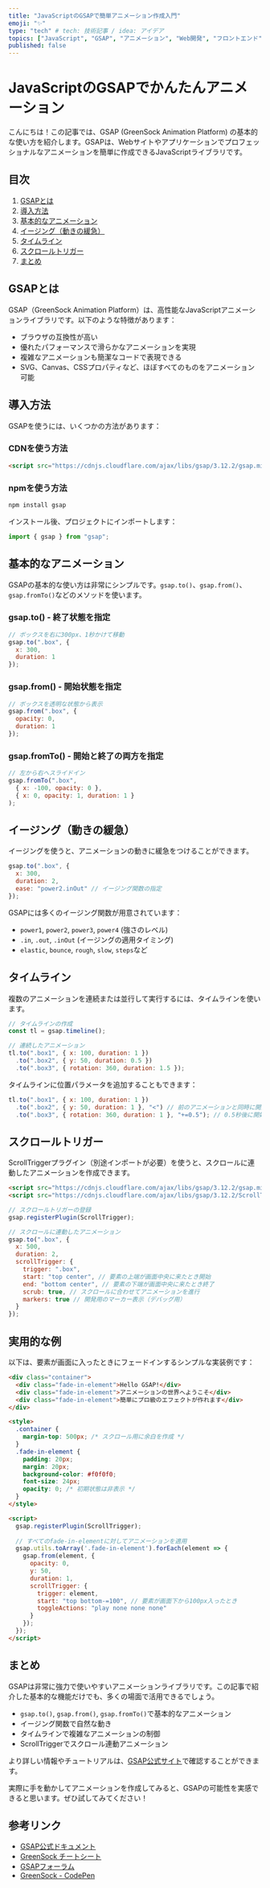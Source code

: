 ```yaml
---
title: "JavaScriptのGSAPで簡単アニメーション作成入門"
emoji: "✨"
type: "tech" # tech: 技術記事 / idea: アイデア
topics: ["JavaScript", "GSAP", "アニメーション", "Web開発", "フロントエンド"]
published: false
---
```


# JavaScriptのGSAPでかんたんアニメーション

こんにちは！この記事では、GSAP (GreenSock Animation Platform) の基本的な使い方を紹介します。GSAPは、Webサイトやアプリケーションでプロフェッショナルなアニメーションを簡単に作成できるJavaScriptライブラリです。

## 目次

1. [GSAPとは](#gsapとは)
2. [導入方法](#導入方法)
3. [基本的なアニメーション](#基本的なアニメーション)
4. [イージング（動きの緩急）](#イージング動きの緩急)
5. [タイムライン](#タイムライン)
6. [スクロールトリガー](#スクロールトリガー)
7. [まとめ](#まとめ)

## GSAPとは

GSAP（GreenSock Animation Platform）は、高性能なJavaScriptアニメーションライブラリです。以下のような特徴があります：

- ブラウザの互換性が高い
- 優れたパフォーマンスで滑らかなアニメーションを実現
- 複雑なアニメーションも簡潔なコードで表現できる
- SVG、Canvas、CSSプロパティなど、ほぼすべてのものをアニメーション可能

## 導入方法

GSAPを使うには、いくつかの方法があります：

### CDNを使う方法

```html
<script src="https://cdnjs.cloudflare.com/ajax/libs/gsap/3.12.2/gsap.min.js"></script>
```

### npmを使う方法

```bash
npm install gsap
```

インストール後、プロジェクトにインポートします：

```javascript
import { gsap } from "gsap";
```

## 基本的なアニメーション

GSAPの基本的な使い方は非常にシンプルです。`gsap.to()`、`gsap.from()`、`gsap.fromTo()`などのメソッドを使います。

### gsap.to() - 終了状態を指定

```javascript
// ボックスを右に300px、1秒かけて移動
gsap.to(".box", {
  x: 300,
  duration: 1
});
```

### gsap.from() - 開始状態を指定

```javascript
// ボックスを透明な状態から表示
gsap.from(".box", {
  opacity: 0,
  duration: 1
});
```

### gsap.fromTo() - 開始と終了の両方を指定

```javascript
// 左から右へスライドイン
gsap.fromTo(".box", 
  { x: -100, opacity: 0 },
  { x: 0, opacity: 1, duration: 1 }
);
```

## イージング（動きの緩急）

イージングを使うと、アニメーションの動きに緩急をつけることができます。

```javascript
gsap.to(".box", {
  x: 300,
  duration: 2,
  ease: "power2.inOut" // イージング関数の指定
});
```

GSAPには多くのイージング関数が用意されています：

- `power1`, `power2`, `power3`, `power4` (強さのレベル)
- `.in`, `.out`, `.inOut` (イージングの適用タイミング)
- `elastic`, `bounce`, `rough`, `slow`, `steps`など

## タイムライン

複数のアニメーションを連続または並行して実行するには、タイムラインを使います。

```javascript
// タイムラインの作成
const tl = gsap.timeline();

// 連続したアニメーション
tl.to(".box1", { x: 100, duration: 1 })
  .to(".box2", { y: 50, duration: 0.5 })
  .to(".box3", { rotation: 360, duration: 1.5 });
```

タイムラインに位置パラメータを追加することもできます：

```javascript
tl.to(".box1", { x: 100, duration: 1 })
  .to(".box2", { y: 50, duration: 1 }, "<") // 前のアニメーションと同時に開始
  .to(".box3", { rotation: 360, duration: 1 }, "+=0.5"); // 0.5秒後に開始
```

## スクロールトリガー

ScrollTriggerプラグイン（別途インポートが必要）を使うと、スクロールに連動したアニメーションを作成できます。

```html
<script src="https://cdnjs.cloudflare.com/ajax/libs/gsap/3.12.2/gsap.min.js"></script>
<script src="https://cdnjs.cloudflare.com/ajax/libs/gsap/3.12.2/ScrollTrigger.min.js"></script>
```

```javascript
// スクロールトリガーの登録
gsap.registerPlugin(ScrollTrigger);

// スクロールに連動したアニメーション
gsap.to(".box", {
  x: 500,
  duration: 2,
  scrollTrigger: {
    trigger: ".box",
    start: "top center", // 要素の上端が画面中央に来たとき開始
    end: "bottom center", // 要素の下端が画面中央に来たとき終了
    scrub: true, // スクロールに合わせてアニメーションを進行
    markers: true // 開発用のマーカー表示（デバッグ用）
  }
});
```

## 実用的な例

以下は、要素が画面に入ったときにフェードインするシンプルな実装例です：

```html
<div class="container">
  <div class="fade-in-element">Hello GSAP!</div>
  <div class="fade-in-element">アニメーションの世界へようこそ</div>
  <div class="fade-in-element">簡単にプロ級のエフェクトが作れます</div>
</div>

<style>
  .container {
    margin-top: 500px; /* スクロール用に余白を作成 */
  }
  .fade-in-element {
    padding: 20px;
    margin: 20px;
    background-color: #f0f0f0;
    font-size: 24px;
    opacity: 0; /* 初期状態は非表示 */
  }
</style>

<script>
  gsap.registerPlugin(ScrollTrigger);
  
  // すべてのfade-in-elementに対してアニメーションを適用
  gsap.utils.toArray('.fade-in-element').forEach(element => {
    gsap.from(element, {
      opacity: 0,
      y: 50,
      duration: 1,
      scrollTrigger: {
        trigger: element,
        start: "top bottom-=100", // 要素が画面下から100px入ったとき
        toggleActions: "play none none none"
      }
    });
  });
</script>
```

## まとめ

GSAPは非常に強力で使いやすいアニメーションライブラリです。この記事で紹介した基本的な機能だけでも、多くの場面で活用できるでしょう。

- `gsap.to()`, `gsap.from()`, `gsap.fromTo()`で基本的なアニメーション
- イージング関数で自然な動き
- タイムラインで複雑なアニメーションの制御
- ScrollTriggerでスクロール連動アニメーション

より詳しい情報やチュートリアルは、[GSAP公式サイト](https://greensock.com/gsap/)で確認することができます。

実際に手を動かしてアニメーションを作成してみると、GSAPの可能性を実感できると思います。ぜひ試してみてください！

## 参考リンク

- [GSAP公式ドキュメント](https://greensock.com/docs/)
- [GreenSock チートシート](https://greensock.com/cheatsheet/)
- [GSAPフォーラム](https://greensock.com/forums/)
- [GreenSock - CodePen](https://codepen.io/GreenSock)